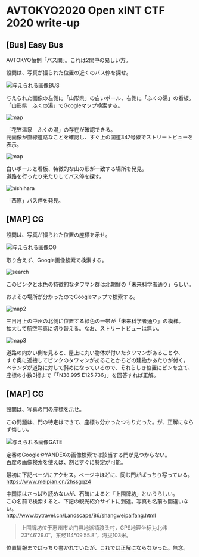 # AVTOKYO2020 Open xINT CTF 2020 write-up

## [Bus] Easy Bus
AVTOKYO恒例「バス問」。これは2問中の易しい方。

設問は、写真が撮られた位置の近くのバス停を探せ。

![与えられる画像BUS](./img/easybus.jpg "easybus")

与えられた画像の左側に「山形県」の白いポール、右側に「ふくの湯」の看板。  
「山形県　ふくの湯」でGoogleマップ検索する。  

![](./img/map.PNG "map")

「花笠温泉　ふくの湯」の存在が確認できる。  
元画像が直線道路なことを確認し、すぐ上の国道347号線でストリートビューを表示。  

![](./img/streetview.PNG "map")

白いポールと看板、特徴的な山の形が一致する場所を発見。  
道路を行ったり来たりしてバス停を探す。

![](./img/nishihara.jpg "nishihara")

「西原」バス停を発見。

## [MAP] CG
設問は、写真が撮られた位置の座標を示せ。

![与えられる画像CG](./img/cg.jpg "cg")

取り合えず、Google画像検索で検索する。

![](./img/search.png "search")

このピンクと水色の特徴的なタワマン群は北朝鮮の「未来科学者通り」らしい。

およその場所が分かったのでGoogleマップで検索する。

![](./img/map2.jpg "map2")

三日月上の中州の北側に位置する緑色の一帯が「未来科学者通り」の模様。  
拡大して航空写真に切り替える。なお、ストリートビューは無い。

![](./img/map3.jpg "map3")

道路の向かい側を見ると、屋上に丸い物体が付いたタワマンがあることや、  
すぐ奥に近接してピンクのタワマンがあることからどの建物かあたりが付く。  
ベランダが道路に対して斜めになっているので、それらしき位置にピンを立て、  
座標の小数3桁まで「「N38.995 E125.736」」を回答すれば正解。

## [MAP] CG
設問は、写真の門の座標を示せ。

この問題は、門の特定はできて、座標も分かったつもりだった。が、正解にならず悔しい。

![与えられる画像GATE](./img/gate.jpg "cg")

定番のGoogleやYANDEXの画像検索では該当する門が見つからない。  
百度の画像検索を使えば、割とすぐに特定が可能。

最初に下記ページにアクセス。ページ中ほどに、同じ門がばっちり写っている。  
https://www.meipian.cn/2hssgqz4

中国語はさっぱり読めないが、石碑によると「上围牌坊」というらしい。  
この名前で検索すると、下記の観光紹介サイトに到達。写真も名前も間違いない。  
http://www.bytravel.cn/Landscape/86/shangweipaifang.html

> 上围牌坊位于惠州市龙门县地派镇渡头村，GPS地理坐标为北纬23°46′29.0″，东经114°09′55.8″，海拔103米。

位置情報までばっちり書かれていたが、これでは正解にならなかった。無念。

